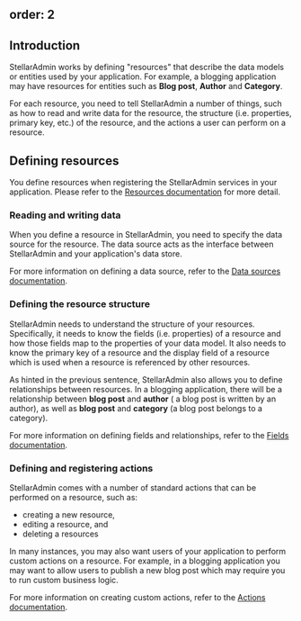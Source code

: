 order: 2
---

## Introduction

StellarAdmin works by defining "resources" that describe the data models or entities used by your application. For example, a blogging application may have resources for entities such as **Blog post**, **Author** and **Category**.

For each resource, you need to tell StellarAdmin a number of things, such as how to read and write data for the resource, the structure (i.e. properties, primary key, etc.) of the resource, and the actions a user can perform on a resource.

## Defining resources

You define resources when registering the StellarAdmin services in your application. Please refer to the [Resources documentation](resources) for more detail.

### Reading and writing data

When you define a resource in StellarAdmin, you need to specify the data source for the resource. The data source acts as the interface between StellarAdmin and your application's data store.

For more information on defining a data source, refer to the [Data sources documentation](datasources).

### Defining the resource structure

StellarAdmin needs to understand the structure of your resources. Specifically, it needs to know the fields (i.e. properties) of a resource and how those fields map to the properties of your data model. It also needs to know the primary key of a resource and the display field of a resource which is used when a resource is referenced by other resources.

As hinted in the previous sentence, StellarAdmin also allows you to define relationships between resources. In a blogging application, there will be a relationship between **blog post** and **author** ( a blog post is written by an author), as well as **blog post** and **category** (a blog post belongs to a category).

For more information on defining fields and relationships, refer to the [Fields documentation](fields).

### Defining and registering actions

StellarAdmin comes with a number of standard actions that can be performed on a resource, such as:

* creating a new resource,
* editing a resource, and
* deleting a resources

In many instances, you may also want users of your application to perform custom actions on a resource. For example, in a blogging application you may want to allow users to publish a new blog post which may require you to run custom business logic.

For more information on creating custom actions, refer to the [Actions documentation](actions).
